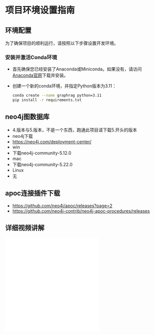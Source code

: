 # 项目环境设置指南

## 环境配置

为了确保项目的顺利运行，请按照以下步骤设置开发环境。

### 安装并激活Conda环境

- 首先确保您已经安装了Anaconda或Miniconda。如果没有，请访问[Anaconda官网](https://www.anaconda.com/products/distribution)下载并安装。
- 创建一个新的conda环境，并指定Python版本为3.11：

  ```bash
  conda create --name graphrag python=3.11
  pip install -r requirements.txt 
  ```
  
## neo4j图数据库
- 4.版本与5.版本，不是一个东西，跑通此项目请下载5.开头的版本
- neo4j下载
- https://neo4j.com/deployment-center/
- win
- 下载neo4j-community-5.12.0
- mac
- 下载neo4j-community-5.22.0
- Linux
- 无

## apoc连接插件下载
- https://github.com/neo4j/apoc/releases?page=2
- https://github.com/neo4j-contrib/neo4j-apoc-procedures/releases

## 详细视频讲解
<iframe src="//player.bilibili.com/player.html?isOutside=true&aid=113255200655261&bvid=BV14Z1oY8Erz&cid=26156403644&p=1" scrolling="no" border="0" frameborder="no" framespacing="0" allowfullscreen="true"></iframe>
<iframe src="//player.bilibili.com/player.html?isOutside=true&aid=113260032426879&bvid=BV1wh1iYtEKM&cid=26168659329&p=1" scrolling="no" border="0" frameborder="no" framespacing="0" allowfullscreen="true"></iframe>
